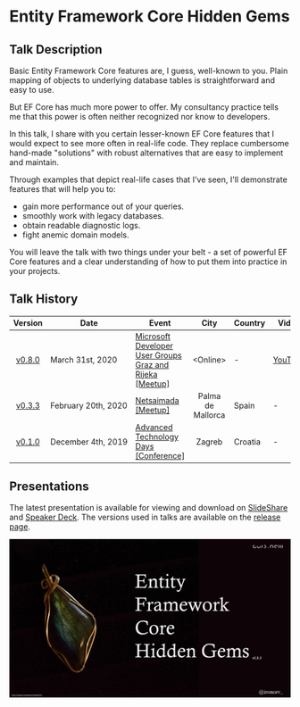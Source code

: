 # Entity Framework Core Hidden Gems

## Talk Description

Basic Entity Framework Core features are, I guess, well-known to you. Plain mapping of objects to underlying database tables is straightforward and easy to use.

But EF Core has much more power to offer. My consultancy practice tells me that this power is often neither recognized nor know to developers.

In this talk, I share with you certain lesser-known EF Core features that I would expect to see more often in real-life code. They replace cumbersome hand-made "solutions" with robust alternatives that are easy to implement and maintain.

Through examples that depict real-life cases that I've seen, I'll demonstrate features that will help you to:
- gain more performance out of your queries.
- smoothly work with legacy databases.
- obtain readable diagnostic logs.
- fight anemic domain models.

You will leave the talk with two things under your belt - a set of powerful EF Core features and a clear understanding of how to put them into practice in your projects.

## Talk History

|                           Version                            | Date                          | Event                                                        |       City        | Country | Video |
| :----------------------------------------------------------: | ----------------------------- | ------------------------------------------------------------ | :---------------: | ------- | ----- |
| [v0.8.0](https://github.com/ironcev-talks/entity-framework-core-hidden-gems/releases/tag/2020-03-31-Online-Microsoft-Developer-User-Groups-Graz-and-Rijeka-Meetup) | March&nbsp;31st,&nbsp;2020 | [Microsoft Developer User Groups Graz and Rijeka [Meetup]](https://www.meetup.com/MicrosoftDeveloperGraz/events/269488523/) | &lt;Online&gt; | -   | [YouTube](https://www.youtube.com/watch?v=RuncQLzQZJI) |
| [v0.3.3](https://github.com/ironcev-talks/entity-framework-core-hidden-gems/releases/tag/2020-02-20-Palma-de-Mallorca-Spain-Netsaimada-Meetup) | February&nbsp;20th,&nbsp;2020 | [Netsaimada [Meetup]](https://www.meetup.com/Netsaimada/events/268355607/) | Palma de Mallorca | Spain   | - |
| [v0.1.0](https://github.com/ironcev-talks/entity-framework-core-hidden-gems/releases/tag/2019-12-04-Zagreb-Croatia-Advanced-Technology-Days-Conference) | December&nbsp;4th,&nbsp;2019  | [Advanced Technology Days [Conference]](https://advtechdays.com/predavanja/) |      Zagreb       | Croatia | - |

## Presentations

The latest presentation is available for viewing and download on [SlideShare](https://www.slideshare.net/roncevi/entity-framework-core-hidden-gems-v080-231160063) and [Speaker Deck](https://speakerdeck.com/ironcev/entity-framework-core-hidden-gems). The versions used in talks are available on the [release page](https://github.com/ironcev-talks/entity-framework-core-hidden-gems/releases).

[![Entity Framework Core Hidden Gems](images/entity-framework-core-hidden-gems.jpg)](https://www.slideshare.net/roncevi/entity-framework-core-hidden-gems-v080-231160063)